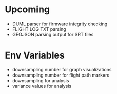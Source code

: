 
# Upcoming
- DUML parser for firmware integrity checking
- FLIGHT LOG TXT parsing
- GEOJSON parsing output for SRT files

# Env Variables
- downsampling number for graph visualizations
- downsampling number for flight path markers
- downsampling for analysis
- variance values for analysis

